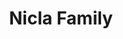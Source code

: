 ---
title: Nicla Family
description: Our smallest footprint packed with advanced features.
businessUnit: pro
---
